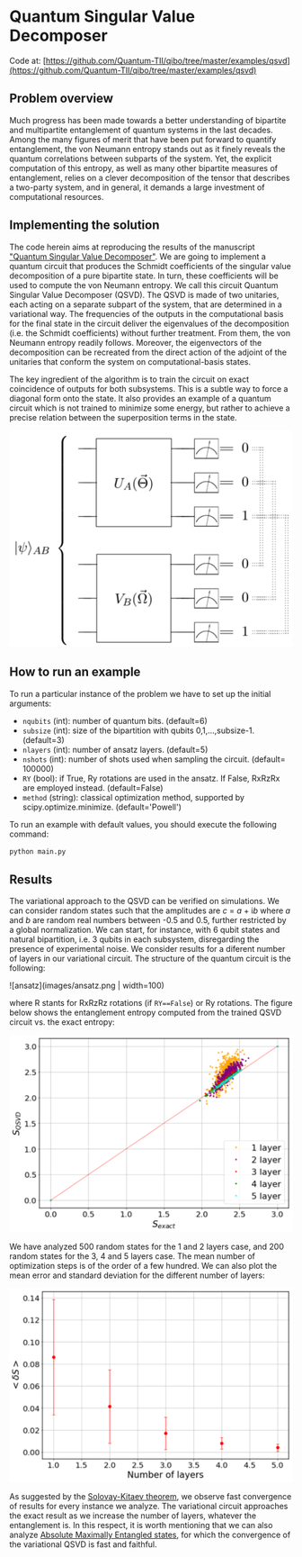 # Quantum Singular Value Decomposer

Code at: [https://github.com/Quantum-TII/qibo/tree/master/examples/qsvd](https://github.com/Quantum-TII/qibo/tree/master/examples/qsvd)

## Problem overview
Much progress has been made towards a better understanding of bipartite and multipartite entanglement of quantum systems in the last decades. Among the many figures of merit that have been put forward to quantify entanglement, the von Neumann entropy stands out as it finely reveals the quantum correlations between subparts of the system. Yet, the explicit computation of this entropy, as well as many other bipartite measures of entanglement, relies on a clever decomposition of the tensor that describes a two-party system, and in general, it demands a large investment of computational resources.

## Implementing the solution
The code herein aims at reproducing the results of the manuscript ["Quantum Singular Value Decomposer"](https://journals.aps.org/pra/abstract/10.1103/PhysRevA.101.062310). We are going to implement a quantum circuit that produces the Schmidt coefficients of the singular value decomposition of a pure bipartite state. In turn, these coefficients will be used to compute the von Neumann entropy. We call this circuit Quantum Singular Value Decomposer (QSVD). The QSVD is made of two unitaries, each acting on a separate subpart of the system, that are determined in a variational way. The frequencies of the outputs in the computational basis for the final state in the circuit deliver the eigenvalues of the decomposition (i.e. the Schmidt coefficients) without further treatment. From them, the von Neumann entropy readily follows. Moreover, the eigenvectors of the decomposition can be recreated from the direct action of the adjoint of the unitaries that conform the system on computational-basis states.

The key ingredient of the algorithm is to train the circuit on exact coincidence of outputs for both subsystems. This is a subtle way to force a diagonal form onto the state. It also provides an example of a quantum circuit which is not trained to minimize some energy, but rather to achieve a precise relation between the superposition terms in the state.

![qsvd](images/QSVD.png)

## How to run an example

To run a particular instance of the problem we have to set up the initial
arguments:
- `nqubits` (int): number of quantum bits. (default=6)
- `subsize` (int): size of the bipartition with qubits 0,1,...,subsize-1. (default=3)
- `nlayers` (int): number of ansatz layers. (default=5)
- `nshots` (int): number of shots used when sampling the circuit. (default= 100000)
- `RY` (bool): if True, Ry rotations are used in the ansatz. If False, RxRzRx are employed instead. (default=False)
- `method` (string): classical optimization method, supported by scipy.optimize.minimize. (default='Powell')


To run an example with default values, you should execute the following command:

```python
python main.py
```

## Results
The variational approach to the QSVD can be verified on simulations. We can consider random states such that the amplitudes are *c* = *a* + i*b* where *a* and *b* are random real numbers between -0.5 and 0.5, further restricted by a global normalization. We can start, for instance, with 6 qubit states and natural bipartition, i.e. 3 qubits in each subsystem, disregarding the presence of experimental noise. We consider results for a diferent number of layers in our variational circuit. The structure of the quantum circuit is the following:

![ansatz](images/ansatz.png | width=100)

where R stants for RxRzRz rotations (if `RY==False`) or Ry rotations. The figure below shows the entanglement entropy computed from the trained QSVD circuit vs. the exact entropy:

![entropy](images/Entropy_6qubits.png)

We have analyzed 500 random states for the 1 and 2 layers case, and 200 random states for the 3, 4 and 5 layers case. The mean number of optimization steps is of the order of a few hundred. We can also plot the mean error and standard deviation for the different number of layers:

![error](images/error.png)

As suggested by the [Solovay-Kitaev theorem](https://arxiv.org/abs/quant-ph/0505030), we observe fast convergence of results for every instance we analyze. The variational circuit approaches the exact result as we increase the number of layers, whatever the entanglement is. In this respect, it is worth mentioning that we can also analyze [Absolute Maximally Entangled states](https://journals.aps.org/pra/abstract/10.1103/PhysRevA.100.022342), for which the convergence of the variational QSVD is fast and faithful.
